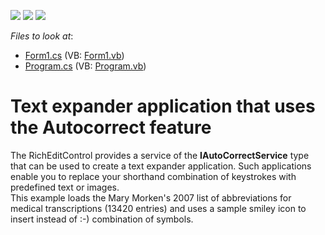 <!-- default badges list -->
![](https://img.shields.io/endpoint?url=https://codecentral.devexpress.com/api/v1/VersionRange/128612071/13.1.4%2B)
[![](https://img.shields.io/badge/Open_in_DevExpress_Support_Center-FF7200?style=flat-square&logo=DevExpress&logoColor=white)](https://supportcenter.devexpress.com/ticket/details/E3038)
[![](https://img.shields.io/badge/📖_How_to_use_DevExpress_Examples-e9f6fc?style=flat-square)](https://docs.devexpress.com/GeneralInformation/403183)
<!-- default badges end -->
<!-- default file list -->
*Files to look at*:

* [Form1.cs](./CS/Expander/Form1.cs) (VB: [Form1.vb](./VB/Expander/Form1.vb))
* [Program.cs](./CS/Expander/Program.cs) (VB: [Program.vb](./VB/Expander/Program.vb))
<!-- default file list end -->
# Text expander application that uses the Autocorrect feature 


<p>The RichEditControl provides a service of the <strong>IAutoCorrectService</strong> type that can be used to create a text expander application. Such applications enable you to replace your shorthand combination of keystrokes with predefined text or images.<br />
This example loads the Mary Morken's 2007 list of abbreviations for medical transcriptions (13420 entries) and uses a sample smiley icon to insert instead of :-) combination of symbols.</p>

<br/>


